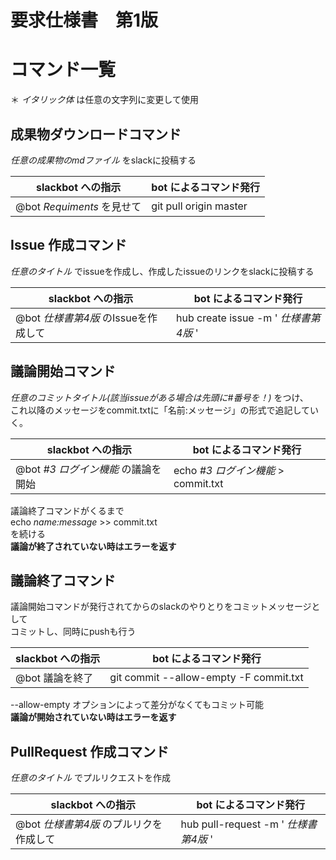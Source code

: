 # 要求仕様書　第1版


# コマンド一覧  
＊ _イタリック体_ は任意の文字列に変更して使用  

## 成果物ダウンロードコマンド

_任意の成果物のmdファイル_ をslackに投稿する  

| slackbot への指示 | bot によるコマンド発行  |
| --- | --- |
| @bot _Requiments_ を見せて |  git pull origin master |


## Issue 作成コマンド  

 _任意のタイトル_ でissueを作成し、作成したissueのリンクをslackに投稿する

| slackbot への指示 | bot によるコマンド発行  |
| --- | --- |
| @bot _仕様書第4版_ のIssueを作成して |  hub create issue -m ' _仕様書第4版_ ' |

## 議論開始コマンド  

_任意のコミットタイトル(該当issueがある場合は先頭に#番号を！)_ をつけ、  
これ以降のメッセージをcommit.txtに「名前:メッセージ」の形式で追記していく。

| slackbot への指示 | bot によるコマンド発行  |
| --- | --- |
| @bot _#3 ログイン機能_ の議論を開始 |  echo _#3 ログイン機能_ > commit.txt |

議論終了コマンドがくるまで  
echo _name:message_ >> commit.txt  
を続ける  
**議論が終了されていない時はエラーを返す**


## 議論終了コマンド
議論開始コマンドが発行されてからのslackのやりとりをコミットメッセージとして  
コミットし、同時にpushも行う  

| slackbot への指示 | bot によるコマンド発行  |
| --- | --- |
| @bot 議論を終了 | git commit --allow-empty -F commit.txt |

--allow-empty オプションによって差分がなくてもコミット可能  
**議論が開始されていない時はエラーを返す**

## PullRequest 作成コマンド  

_任意のタイトル_ でプルリクエストを作成

| slackbot への指示 | bot によるコマンド発行  |
| --- | --- |
| @bot _仕様書第4版_ のプルリクを作成して | hub pull-request -m ' _仕様書第4版_ ' |
